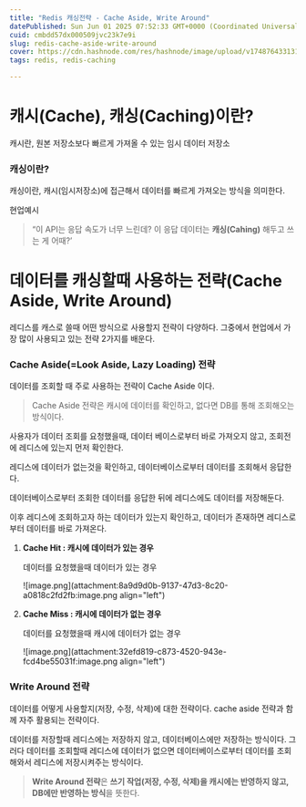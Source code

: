 ```yaml
---
title: "Redis 캐싱전략 - Cache Aside, Write Around"
datePublished: Sun Jun 01 2025 07:52:33 GMT+0000 (Coordinated Universal Time)
cuid: cmbdd57dx000509jvc23k7e9i
slug: redis-cache-aside-write-around
cover: https://cdn.hashnode.com/res/hashnode/image/upload/v1748764331311/75197ce5-3ce6-4da9-a113-e24635bd3d6c.png
tags: redis, redis-caching

---
```


# 캐시(Cache), 캐싱(Caching)이란?

캐시란, 원본 저장소보다 빠르게 가져올 수 있는 임시 데이터 저장소

### 캐싱이란?

캐싱이란, 캐시(임시저장소)에 접근해서 데이터를 빠르게 가져오는 방식을 의미한다.

현업예시

> “이 API는 응답 속도가 너무 느린데? 이 응답 데이터는 **캐싱(Cahing)** 해두고 쓰는 게 어때?’

# 데이터를 캐싱할때 사용하는 전략(Cache Aside, Write Around)

레디스를 캐스로 쓸때 어떤 방식으로 사용할지 전략이 다양하다. 그중에서 현업에서 가장 많이 사용되고 있는 전략 2가지를 배운다.

### Cache Aside(=Look Aside, Lazy Loading) 전략

데이터를 조회할 때 주로 사용하는 전략이 Cache Aside 이다.

> Cache Aside 전략은 캐시에 데이터를 확인하고, 없다면 DB를 통해 조회해오는 방식이다.

사용자가 데이터 조회를 요청했을때, 데이터 베이스로부터 바로 가져오지 않고, 조회전에 레디스에 있는지 먼저 확인한다.

레디스에 데이터가 없는것을 확인하고, 데이터베이스로부터 데이터를 조회해서 응답한다.

데이터베이스로부터 조회한 데이터를 응답한 뒤에 레디스에도 데이터를 저장해둔다.

이후 레디스에 조회하고자 하는 데이터가 있는지 확인하고, 데이터가 존재하면 레디스로부터 데이터를 바로 가져온다.

1. **Cache Hit : 캐시에 데이터가 있는 경우**
    
    데이터를 요청했을때 데이터가 있는 경우
    
    ![image.png](attachment:8a9d9d0b-9137-47d3-8c20-a0818c2fd2fb:image.png align="left")
    
2. **Cache Miss : 캐시에 데이터가 없는 경우**
    
    데이터를 요청했을때 캐시에 데이터가 없는 경우
    
    ![image.png](attachment:32efd819-c873-4520-943e-fcd4be55031f:image.png align="left")
    

### Write Around 전략

데이터를 어떻게 사용할지(저장, 수정, 삭제)에 대한 전략이다. cache aside 전략과 함께 자주 활용되는 전략이다.

데이터를 저장할때 레디스에는 저장하지 않고, 데이터베이스에만 저장하는 방식이다. 그러다 데이터를 조회할때 레디스에 데이터가 없으면 데이터베이스로부터 데이터를 조회해와서 레디스에 저장시켜주는 방식이다.

> **Write Around 전략**은 **쓰기 작업(저장, 수정, 삭제)을 캐시에는 반영하지 않고, DB에만 반영하는 방식**을 뜻한다.